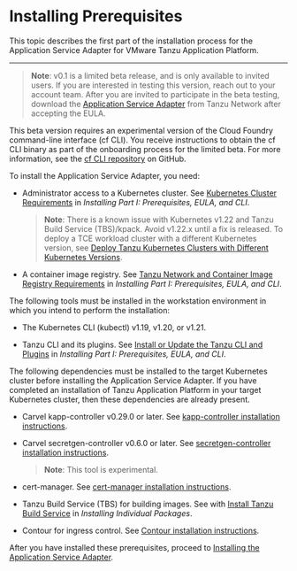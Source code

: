 # Installing Prerequisites

This topic describes the first part of the installation process for the Application Service Adapter for VMware Tanzu Application Platform.

----

> **Note**: v0.1 is a limited beta release, and is only available to invited users. If you are interested in testing this version, reach out to your account team. After you are invited to participate in the beta testing, download the [Application Service Adapter](https://network.tanzu.vmware.com/products/app-service-adapter/) from Tanzu Network after accepting the EULA.

This beta version requires an experimental version of the Cloud Foundry command-line interface (cf CLI). You receive instructions to obtain the cf CLI binary as part of the onboarding process for the limited beta.
For more information, see the [cf CLI repository](https://github.com/cloudfoundry/cli) on GitHub.

To install the Application Service Adapter, you need:

* Administrator access to a Kubernetes cluster. See [Kubernetes Cluster Requirements](https://docs.vmware.com/en/VMware-Tanzu-Application-Platform/0.3/tap-0-3/GUID-install-general.html#kubernetes-cluster-requirements-2) in _Installing Part I: Prerequisites, EULA, and CLI_.
   > **Note**: There is a known issue with Kubernetes v1.22 and Tanzu Build Service (TBS)/kpack. Avoid v1.22.x until a fix is released. To deploy a TCE workload cluster with a different Kubernetes version, see [Deploy Tanzu Kubernetes Clusters with Different Kubernetes Versions](https://docs.vmware.com/en/VMware-Tanzu-Kubernetes-Grid/1.3/vmware-tanzu-kubernetes-grid-13/GUID-tanzu-k8s-clusters-k8s-versions.html).

* A container image registry. See [Tanzu Network and Container Image Registry Requirements](https://docs.vmware.com/en/VMware-Tanzu-Application-Platform/0.3/tap-0-3/GUID-install-general.html#tanzu-network-and-container-image-registry-requirements-1) in _Installing Part I: Prerequisites, EULA, and CLI_.

The following tools must be installed in the workstation environment in which you intend to perform the installation:

* The Kubernetes CLI (kubectl) v1.19, v1.20, or v1.21.

* Tanzu CLI and its plugins. See [Install or Update the Tanzu CLI and Plugins](https://docs.vmware.com/en/VMware-Tanzu-Application-Platform/0.3/tap-0-3/GUID-install-general.html#install-or-update-the-tanzu-cli-and-plugins-5) in _Installing Part I: Prerequisites, EULA, and CLI_.

The following dependencies must be installed to the target Kubernetes cluster before installing the Application Service Adapter. If you have completed an installation of Tanzu Application Platform in your target Kubernetes cluster, then these dependencies are already present.

* Carvel kapp-controller v0.29.0 or later. See [kapp-controller installation instructions](https://carvel.dev/kapp-controller/docs/latest/install/).

* Carvel secretgen-controller v0.6.0 or later. See [secretgen-controller installation instructions](https://github.com/vmware-tanzu/carvel-secretgen-controller/blob/develop/docs/install.md).
   > **Note**: This tool is experimental.

* cert-manager. See [cert-manager installation instructions](https://cert-manager.io/docs/installation/).

* Tanzu Build Service (TBS) for building images. See with [Install Tanzu Build Service](https://docs.vmware.com/en/VMware-Tanzu-Application-Platform/0.3/tap-0-3/GUID-install-components.html#install-tbs) in _Installing Individual Packages_.

* Contour for ingress control. See [Contour installation instructions](https://projectcontour.io/getting-started/).

After you have installed these prerequisites, proceed to [Installing the Application Service Adapter](install.md).

